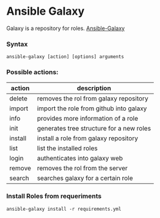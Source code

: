 # Ansible Galaxy

Galaxy is a repository for roles. [Ansible-Galaxy](https://galaxy.ansible.com/)

### Syntax
```
ansible-galaxy [action] [options] arguments
```

### Possible actions:

| action | description |
|--------|-------------|
|delete|removes the rol from galaxy repository|
|import|import the role from github into galaxy|
|info|provides more information of a role
|init|generates tree structure for a new roles
|install|install a role from galaxy repository
|list|list the installed roles|
|login|authenticates into galaxy web|
|remove|removes the rol from the server|
|search|searches galaxy for a certain role|

### Install Roles from requeriments
```
ansible-galaxy install -r requirements.yml
```